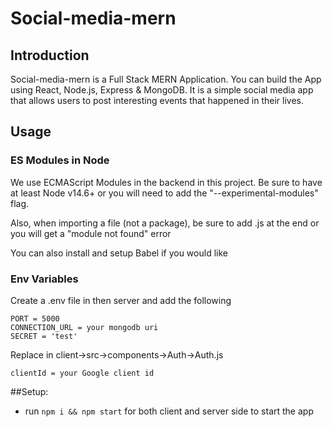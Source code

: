 # Social-media-mern

## Introduction
Social-media-mern is a Full Stack MERN Application.
You can build the App using React, Node.js, Express & MongoDB.
It is a simple social media app that allows users to post interesting events that happened in their lives.

## Usage

### ES Modules in Node

We use ECMAScript Modules in the backend in this project. Be sure to have at least Node v14.6+ or you will need to add the "--experimental-modules" flag.

Also, when importing a file (not a package), be sure to add .js at the end or you will get a "module not found" error

You can also install and setup Babel if you would like

### Env Variables

Create a .env file in then server and add the following

```
PORT = 5000
CONNECTION_URL = your mongodb uri
SECRET = 'test'
```
Replace in client->src->components->Auth->Auth.js
```
clientId = your Google client id
```
##Setup:
- run ```npm i && npm start``` for both client and server side to start the app